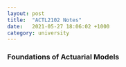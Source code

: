```yaml
---
layout: post
title:  "ACTL2102 Notes"
date:   2021-05-27 18:06:02 +1000
category: university
---
```


### Foundations of Actuarial Models
<object data="../../../assets/actl2102_notes_kush_singhy.pdf" width="1000px" height="1200px" type='application/pdf'></object>